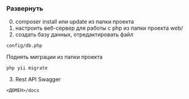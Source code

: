 ### Развернуть
0. composer install или update из папки проекта
1. настроить веб-сервер для работы с php из папки проекта web/
2. создать базу данных, отредактировать файл 
```
config/db.php
```
Поднять миграции из папки проекта
```
php yii migrate
```

3. Rest API Swagger
```
<ДОМЕН>/docs
```